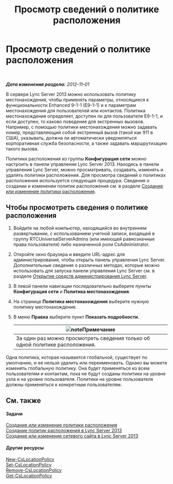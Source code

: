﻿---
title: Просмотр сведений о политике расположения
TOCTitle: Просмотр сведений о политике расположения
ms:assetid: 14e41bcb-ea0a-49c2-99b3-1f61fc34416d
ms:mtpsurl: https://technet.microsoft.com/ru-ru/library/Gg520954(v=OCS.15)
ms:contentKeyID: 49309034
ms.date: 05/19/2016
mtps_version: v=OCS.15
ms.translationtype: HT
---

# Просмотр сведений о политике расположения

 

_**Дата изменения раздела:** 2012-11-01_

В сервере Lync Server 2013 можно использовать политику местонахождения, чтобы применять параметры, относящиеся к функциональности Enhanced 9-1-1 (E9-1-1) и к параметрам местонахождения для пользователей или контактов. Политика местонахождения определяет, доступен ли для пользователя E9-1-1, и если доступен, то каково поведение для экстренных вызовов. Например, с помощью политики местонахождения можно задавать номер, представляющий собой экстренный вызов (такой как 911 в США), указывать, должна ли автоматически уведомляться корпоративная служба безопасности, а также задавать маршрутизацию такого вызова.

Политики расположения из группы **Конфигурация сети** можно настроить в панели управления Lync Server 2013. Находясь в панели управления Lync Server, можно просматривать, создавать, изменять и удалять политики расположения. Для просмотра сведений о политиках расположения используется следующая процедура. Сведения о создании и изменении политик расположения см. в разделе [Создание или изменение политики расположения](lync-server-2013-creating-or-modifying-a-location-policy.md).

## Чтобы просмотреть сведения о политике расположения

1.  Войдите на любой компьютер, находящийся во внутреннем развертывании, с использованием учетной записи, входящей в группу RTCUniversalServerAdmins (или имеющей равнозначные права пользователя) либо назначенной роли CsAdministrator.

2.  Откройте окно браузера и введите URL-адрес для администрирования, чтобы открыть панель управления Lync Server. Дополнительные сведения о различных методах, которые можно использовать для запуска панели управления Lync Server см. в разделе [Открытие средств администрирования Lync Server](lync-server-2013-open-lync-server-administrative-tools.md).

3.  В левой панели навигации последовательно выберите пункты **Конфигурация сети** и **Политика местонахождения**.

4.  На странице **Политика местонахождения** выберите нужную политику местонахождения.

5.  В меню **Правка** выберите пункт **Показать подробности**.
    
    <table>
    <thead>
    <tr class="header">
    <th><img src="images/Gg398412.note(OCS.15).gif" title="note" alt="note" />Примечание</th>
    </tr>
    </thead>
    <tbody>
    <tr class="odd">
    <td>За один раз можно просмотреть сведения только об одной политике расположения.</td>
    </tr>
    </tbody>
    </table>


Одна политика, которая называется глобальной, существует по умолчанию, и ее нельзя удалить или переименовать. Однако вы можете изменять глобальную политику. Она будет применяться ко всем пользователям и контактам, пока не будут созданы политики на уровне узла и на уровне пользователя. Политики на уровне пользователя должны применяться к конкретным пользователям.

## См. также

#### Задачи

[Создание или изменение политики расположения](lync-server-2013-creating-or-modifying-a-location-policy.md)  
[Создание политик расположения в Lync Server 2013](lync-server-2013-create-location-policies.md)  
[Создание или изменение сетевого сайта в Lync Server 2013](lync-server-2013-create-or-modify-a-network-site.md)  

#### Другие ресурсы

[New-CsLocationPolicy](https://docs.microsoft.com/en-us/powershell/module/skype/New-CsLocationPolicy)  
[Set-CsLocationPolicy](https://docs.microsoft.com/en-us/powershell/module/skype/Set-CsLocationPolicy)  
[Remove-CsLocationPolicy](remove-cslocationpolicy.md)  
[Get-CsLocationPolicy](get-cslocationpolicy.md)

